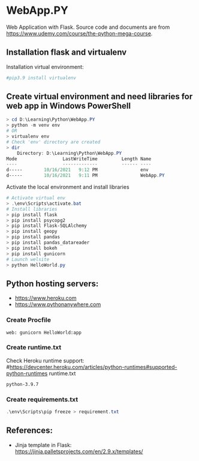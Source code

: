 # WebApp.PY
Web Application with Flask. Source code and documents are from https://www.udemy.com/course/the-python-mega-course.

## Installation flask and virtualenv

Installation virtual environment:

```powershell
#pip3.9 install virtualenv
```

## Create virtual environment and need libraries for web app in Windows PowerShell

```powershell
> cd D:\Learning\Python\WebApp.PY
> python -m venv env
# OR
> virtualenv env
# Check 'env' directory are created
> dir
    Directory: D:\Learning\Python\WebApp.PY
Mode                 LastWriteTime         Length Name
----                 -------------         ------ ----
d-----        10/16/2021   9:12 PM                env
d-----        10/16/2021   9:11 PM                WebApp.PY
```

Activate the local environment and install libraries
```powershell
# Activate virtual env
> .\env\Scripts\activate.bat
# Install libraries
> pip install flask
> pip install psycopg2
> pip install Flask-SQLAlchemy
> pip install geopy
> pip install pandas
> pip install pandas_datareader
> pip install bokeh
> pip install gunicorn
# Launch welsite
> python HelloWorld.py
```

## Python hosting servers:

- https://www.heroku.com
- https://www.pythonanywhere.com

### Create Procfile
```
web: gunicorn HelloWorld:app
```

### Create runtime.txt
Check Heroku runtime support:
#https://devcenter.heroku.com/articles/python-runtimes#supported-python-runtimes
runtime.txt
```
python-3.9.7
```

### Create requirements.txt
```powershell
.\env\Scripts\pip freeze > requirement.txt 
```

## References:

- Jinja template in Flask: https://jinja.palletsprojects.com/en/2.9.x/templates/

